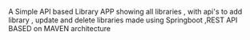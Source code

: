 A Simple API based Library APP showing all libraries , with api's to add library , update and delete libraries made using Springboot ,REST API 
BASED on MAVEN architecture
